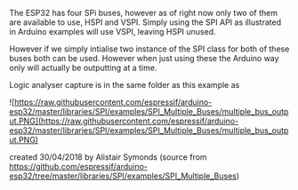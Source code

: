 The ESP32 has four SPi buses, however as of right now only two of
them are available to use, HSPI and VSPI. Simply using the SPI API 
as illustrated in Arduino examples will use VSPI, leaving HSPI unused.


However if we simply intialise two instance of the SPI class for both
of these buses both can be used. However when just using these the Arduino
way only will actually be outputting at a time.
 
Logic analyser capture is in the same folder as this example as

![https://raw.githubusercontent.com/espressif/arduino-esp32/master/libraries/SPI/examples/SPI_Multiple_Buses/multiple_bus_output.PNG](https://raw.githubusercontent.com/espressif/arduino-esp32/master/libraries/SPI/examples/SPI_Multiple_Buses/multiple_bus_output.PNG)

created 30/04/2018 by Alistair Symonds
(source from https://github.com/espressif/arduino-esp32/tree/master/libraries/SPI/examples/SPI_Multiple_Buses)